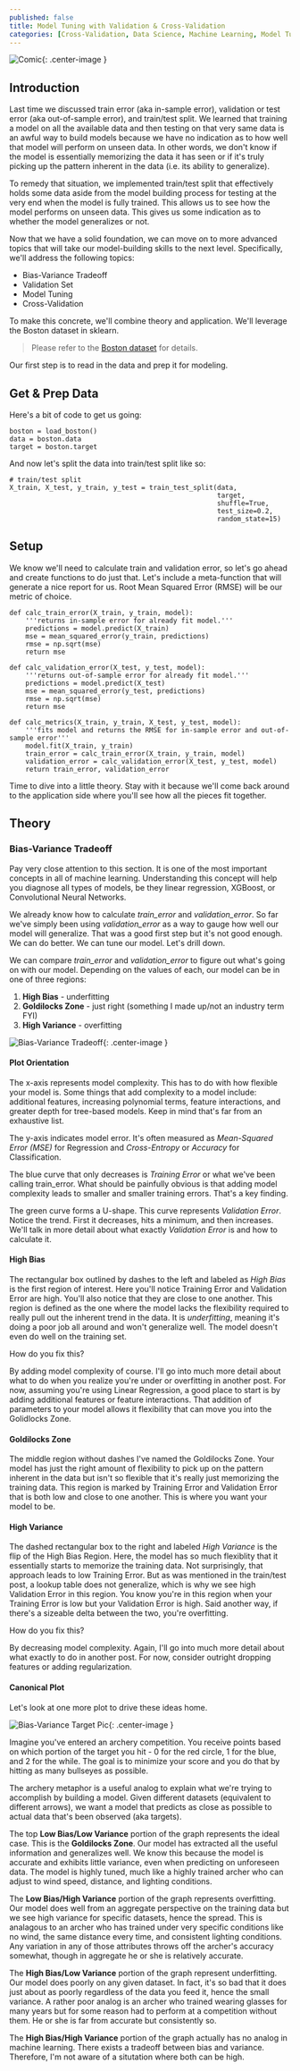 ```yaml
---
published: false
title: Model Tuning with Validation & Cross-Validation
categories: [Cross-Validation, Data Science, Machine Learning, Model Tuning, Python]
---
```


![Comic](/assets/images/cv_image.png?raw=true){: .center-image }

## Introduction
Last time we discussed train error (aka in-sample error), validation or test error (aka out-of-sample error), and train/test split. We learned that training a model on all the available data and then testing on that very same data is an awful way to build models because we have no indication as to how well that model will perform on unseen data. In other words, we don't know if the model is essentially memorizing the data it has seen or if it's truly picking up the pattern inherent in the data (i.e. its ability to generalize). 

To remedy that situation, we implemented train/test split that effectively holds some data aside from the model building process for testing at the very end when the model is fully trained. This allows us to see how the model performs on unseen data. This gives us some indication as to whether the model generalizes or not. 

Now that we have a solid foundation, we can move on to more advanced topics that will take our model-building skills to the next level. Specifically, we'll address the following topics:
* Bias-Variance Tradeoff
* Validation Set
* Model Tuning
* Cross-Validation

To make this concrete, we'll combine theory and application. We'll leverage the Boston dataset in sklearn. 
> Please refer to the [Boston dataset](http://scikit-learn.org/stable/modules/generated/sklearn.datasets.load_boston.html) for details.

Our first step is to read in the data and prep it for modeling. 

## Get & Prep Data
Here's a bit of code to get us going:

```
boston = load_boston()
data = boston.data
target = boston.target
```

And now let's split the data into train/test split like so:

```
# train/test split
X_train, X_test, y_train, y_test = train_test_split(data, 
                                                    target, 
                                                    shuffle=True,
                                                    test_size=0.2, 
                                                    random_state=15)
```

## Setup
We know we'll need to calculate train and validation error, so let's go ahead and create functions to do just that. Let's include a meta-function that will generate a nice report for us. Root Mean Squared Error (RMSE) will be our metric of choice.

```
def calc_train_error(X_train, y_train, model):
    '''returns in-sample error for already fit model.'''
    predictions = model.predict(X_train)
    mse = mean_squared_error(y_train, predictions)
    rmse = np.sqrt(mse)
    return mse
    
def calc_validation_error(X_test, y_test, model):
    '''returns out-of-sample error for already fit model.'''
    predictions = model.predict(X_test)
    mse = mean_squared_error(y_test, predictions)
    rmse = np.sqrt(mse)
    return mse
    
def calc_metrics(X_train, y_train, X_test, y_test, model):
    '''fits model and returns the RMSE for in-sample error and out-of-sample error'''
    model.fit(X_train, y_train)
    train_error = calc_train_error(X_train, y_train, model)
    validation_error = calc_validation_error(X_test, y_test, model)
    return train_error, validation_error
```

Time to dive into a little theory. Stay with it because we'll come back around to the application side where you'll see how all the pieces fit together.

## Theory
### Bias-Variance Tradeoff
Pay very close attention to this section. It is one of the most important concepts in all of machine learning. Understanding this concept will help you diagnose all types of models, be they linear regression, XGBoost, or Convolutional Neural Networks.

We already know how to calculate *train_error* and *validation_error*. So far we've simply been using *validation_error* as a way to gauge how well our model will generalize. That was a good first step but it's not good enough. We can do better. We can tune our model. Let's drill down.

We can compare *train_error* and *validation_error* to figure out what's going on with our model. Depending on the values of each, our model can be in one of three regions:

1) **High Bias** - underfitting  
2) **Goldilocks Zone** - just right (something I made up/not an industry term FYI)  
3) **High Variance** - overfitting

![Bias-Variance Tradeoff](/assets/images/bias-variance-tradeoff.png?raw=true){: .center-image }

#### Plot Orientation
The x-axis represents model complexity. This has to do with how flexible your model is. Some things that add complexity to a model include: additional features, increasing polynomial terms, feature interactions, and greater depth for tree-based models. Keep in mind that's far from an exhaustive list.

The y-axis indicates model error. It's often measured as *Mean-Squared Error (MSE)* for Regression and *Cross-Entropy* or *Accuracy* for Classification. 

The blue curve that only decreases is *Training Error* or what we've been calling train_error. What should be painfully obvious is that adding model complexity leads to smaller and smaller training errors. That's a key finding.

The green curve forms a U-shape. This curve represents *Validation Error*. Notice the trend. First it decreases, hits a minimum, and then increases. We'll talk in more detail about what exactly *Validation Error* is and how to calculate it.

#### High Bias
The rectangular box outlined by dashes to the left and labeled as *High Bias* is the first region of interest. Here you'll notice Training Error and Validation Error are high. You'll also notice that they are close to one another. This region is defined as the one where the model lacks the flexibility required to really pull out the inherent trend in the data. It is *underfitting*, meaning it's doing a poor job all around and won't generalize well. The model doesn't even do well on the training set.

How do you fix this?

By adding model complexity of course. I'll go into much more detail about what to do when you realize you're under or overfitting in another post. For now, assuming you're using Linear Regression, a good place to start is by adding additional features or feature interactions. That addition of parameters to your model allows it flexibility that can move you into the Golidlocks Zone.

#### Goldilocks Zone
The middle region without dashes I've named the Goldilocks Zone. Your model has just the right amount of flexibility to pick up on the pattern inherent in the data but isn't so flexible that it's really just memorizing the training data. This region is marked by Training Error and Validation Error that is both low and close to one another. This is where you want your model to be.

#### High Variance
The dashed rectangular box to the right and labeled *High Variance* is the flip of the High Bias Region. Here, the model has so much flexiblity that it essentially starts to memorize the training data. Not surprisingly, that approach leads to low Training Error. But as was mentioned in the train/test post, a lookup table does not generalize, which is why we see high Validation Error in this region. You know you're in this region when your Training Error is low but your Validation Error is high. Said another way, if there's a sizeable delta between the two, you're overfitting. 

How do you fix this?

By decreasing model complexity. Again, I'll go into much more detail about what exactly to do in another post. For now, consider outright dropping features or adding regularization.

#### Canonical Plot
Let's look at one more plot to drive these ideas home.

![Bias-Variance Target Pic](/assets/images/bias-and-variance-targets.jpg?raw=true){: .center-image }

Imagine you've entered an archery competition. You receive points based on which portion of the target you hit - 0 for the red circle, 1 for the blue, and 2 for the while. The goal is to minimize your score and you do that by hitting as many bullseyes as possible.

The archery metaphor is a useful analog to explain what we're trying to accomplish by building a model. Given different datasets (equivalent to different arrows), we want a model that predicts as close as possible to actual data that's been observed (aka targets). 

The top **Low Bias/Low Variance** portion of the graph represents the ideal case. This is the **Goldilocks Zone**. Our model has extracted all the useful information and generalizes well. We know this because the model is accurate and exhibits little variance, even when predicting on unforeseen data. The model is highly tuned, much like a highly trained archer who can adjust to wind speed, distance, and lighting conditions. 

The **Low Bias/High Variance** portion of the graph represents overfitting. Our model does well from an aggregate perspective on the training data but we see high variance for specific datasets, hence the spread. This is analagous to an archer who has trained under very specific conditions like no wind, the same distance every time, and consistent lighting conditions. Any variation in any of those attributes throws off the archer's accuracy somewhat, though in aggregate he or she is relatively accurate. 

The **High Bias/Low Variance** portion of the graph represent underfitting. Our model does poorly on any given dataset. In fact, it's so bad that it does just about as poorly regardless of the data you feed it, hence the small variance. A rather poor analog is an archer who trained wearing glasses for many years but for some reason had to perform at a competition without them. He or she is far from accurate but consistently so. 

The **High Bias/High Variance** portion of the graph actually has no analog in machine learning. There exists a tradeoff between bias and variance. Therefore, I'm not aware of a situtation where both can be high. 

